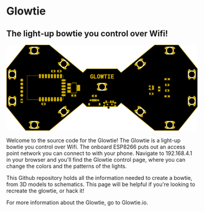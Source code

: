 # Glowtie
## The light-up bowtie you control over Wifi!

![](img/glowtieSimplified.png)

Welcome to the source code for the Glowtie! The Glowtie is a light-up bowtie you control over Wifi. The onboard ESP8266 puts out an access point network you can connect to with your phone. Navigate to 192.168.4.1 in your browser and you'll find the Glowtie control page, where you can change the colors and the patterns of the lights.



This Github repository holds all the information needed to create a bowtie, from 3D models to schematics. This page will be helpful if you're looking to recreate the glowtie, or hack it!

For more information about the Glowtie, go to Glowtie.io. 
